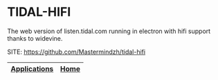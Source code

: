 # TIDAL-HIFI
 
 The web version of listen.tidal.com running in electron with  hifi support thanks to widevine.
 
 SITE: https://github.com/Mastermindzh/tidal-hifi

 | [Applications](https://portable-linux-apps.github.io/apps.html) | [Home](https://portable-linux-apps.github.io)
 | --- | --- |
